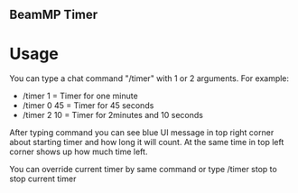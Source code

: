 ## BeamMP Timer

# Usage

You can type a chat command "/timer" with 1 or 2 arguments. For example:
- /timer 1 = Timer for one minute
- /timer 0 45 = Timer for 45 seconds
- /timer 2 10 = Timer for 2minutes and 10 seconds

After typing command you can see blue UI message in top right corner about starting timer and how long it will count.
At the same time in top left corner shows up how much time left.

You can override current timer by same command or type /timer stop to stop current timer